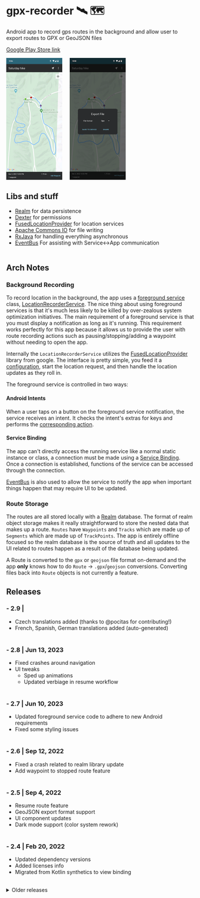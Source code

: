 # gpx-recorder 🛰 🗺

Android app to record gps routes in the background and allow user to export routes to GPX or GeoJSON files

[Google Play Store link](https://play.google.com/store/apps/details?id=com.iboism.gpxrecorder)

<img src="sc-1.png" width=150/> &nbsp;&nbsp;&nbsp; <img src="sc-2.png" width=150/>

## Libs and stuff 

- [Realm](https://www.realm.io) for data persistence
- [Dexter](https://github.com/Karumi/Dexter) for permissions
- [FusedLocationProvider](https://developers.google.com/android/reference/com/google/android/gms/location/FusedLocationProviderClient) for location services
- [Apache Commons IO](https://commons.apache.org/proper/commons-io/) for file writing
- [RxJava](https://github.com/ReactiveX/RxJava) for handling everything asynchronous
- [EventBus](https://github.com/greenrobot/EventBus) For assisting with Service↔️App communication
<br><br>

## Arch Notes
### Background Recording
To record location in the background, the app uses a [foreground service](https://developer.android.com/guide/components/foreground-services) class, [LocationRecorderService](https://github.com/BradPatras/gpx-recorder/blob/7ba14c9e5d526b578ae5ad00b2dbfdf61f5a8f48/app/src/main/java/com/iboism/gpxrecorder/recording/LocationRecorderService.kt#L26).  The nice thing about using foreground services is that it's much less likely to be killed by over-zealous system optimization initiatives. The main requirement of a foreground service is that you must display a notification as long as it's running. This requirement works perfectly for this app because it allows us to provide the user with route recording actions such as pausing/stopping/adding a waypoint without needing to open the app. 

Internally the `LocationRecorderService` utilizes the [FusedLocationProvider](https://developers.google.com/location-context/fused-location-provider) library from google.  The interface is pretty simple, you feed it a [configuration](https://github.com/BradPatras/gpx-recorder/blob/7ba14c9e5d526b578ae5ad00b2dbfdf61f5a8f48/app/src/main/java/com/iboism/gpxrecorder/model/RecordingConfiguration.kt#L18), start the location request, and then handle the location updates as they roll in.

The foreground service is controlled in two ways: 
#### Android Intents
When a user taps on a button on the foreground service notification, the service receives an intent. It checks the intent's extras for keys and performs the [corresponding action](https://github.com/BradPatras/gpx-recorder/blob/7ba14c9e5d526b578ae5ad00b2dbfdf61f5a8f48/app/src/main/java/com/iboism/gpxrecorder/recording/LocationRecorderService.kt#L61).

#### Service Binding
The app can't directly access the running service like a normal static instance or class, a connection must be made using a [Service Binding](https://github.com/BradPatras/gpx-recorder/blob/master/app/src/main/java/com/iboism/gpxrecorder/recording/RecorderServiceConnection.kt).  Once a connection is established, functions of the service can be accessed through the connection.

[EventBus](https://github.com/greenrobot/EventBus) is also used to allow the service to notify the app when important things happen that may require UI to be updated.

### Route Storage
The routes are all stored locally with a [Realm](https://www.realm.io) database. The format of realm object storage makes it really straightforward to store the nested data that makes up a route.  `Routes` have `Waypoints` and `Tracks` which are made up of `Segments` which are made up of `TrackPoints`.  The app is entirely offline focused so the realm database is the source of truth and all updates to the UI related to routes happen as a result of the database being updated.

A Route is converted to the `gpx` or `geojson` file format on-demand and the app **only** knows how to do `Route` -> `.gpx`/`geojson` conversions.  Converting files back into `Route` objects is not currently a feature.

## Releases
### - 2.9 | 
- Czech translations added (thanks to @pocitas for contributing!)
- French, Spanish, German translations added (auto-generated)
<br><br>
### - 2.8 | Jun 13, 2023
- Fixed crashes around navigation
- UI tweaks
  - Sped up animations
  - Updated verbiage in resume workflow
<br><br>
### - 2.7 | Jun 10, 2023
- Updated foreground service code to adhere to new Android requirements
- Fixed some styling issues
<br><br>
### - 2.6 | Sep 12, 2022
- Fixed a crash related to realm library update
- Add waypoint to stopped route feature
<br><br>
### - 2.5 | Sep 4, 2022
- Resume route feature
- GeoJSON export format support
- UI component updates
- Dark mode support (color system rework)
<br><br>
### - 2.4 | Feb 20, 2022
- Updated dependency versions
- Added licenses info
- Migrated from Kotlin synthetics to view binding
<br><br>

<details>
<summary>Older releases</summary>
  
### - 2.3 | Aug 13, 2021
- Fixed time zone issue - timestamps are always in UTC now
- Reduced waypoint location max wait time to 5 seconds
<br><br>
### - 2.2 | Oct 10, 2020
- Updated target to Android 11
- Added "Save to device" option when exporting route.
- Updated background location permission request flow for Android 10 and 11
<br><br>
### - 2.1 | Dec 22, 2019
- Moved recording controls to a list cell
- Added recorder page to allow viewing route while recording
<br><br>
### - 2.0 | July 5, 2019
- Removed route previews from list
- Removed Glide library from project
- Added warnings for route deletion
- Added map type toggle
- Implemented bottom app bar and bottom menu sheet
- Added currently recording route controls to main app screen
<br><br>
### - 1.8 | March 19, 2019
- Switched all route preview loading and caching to Glide using DataFetcher and ModelLoader subclasses
- Added link to legal
<br><br>
### - 1.7 | February 23, 2019
- Swapped interval selector to Number Pickers
- Persist last selected interval as default
- Fixed memory leaks
<br><br>
### - 1.6 | November 3, 2018
- Added App Shortcut for starting a new recording
- Use localized date and time formats
- Added export button to details page
- Added warning to rooted users that the app may not function properly
<br><br>
### - 1.5 | October 21, 2018
- Reduced app size by 65%
- Fixed more issues with Android 9
<br><br>
### - 1.4 | October 16, 2018
- Revert app bundle and apk size changes due to build crashes
- Fix Android 9 issues
<br><br>
### - 1.4 | October 15, 2018
- Updates for Android Pie
- Fix for rooted devices
<br><br>
### - 1.3 | October 14, 2018
- Fix for crash on detail page on specific devices
- Reduced app install size by about 65%
<br><br>
### - 1.2 | September 8, 2018
- Fixed an issue where the app was taking a large amount of disk space
- Misc. improvements and optimizations
<br><br>
### - 1.1 | August 16, 2018
- Rewrote the route list to be more reliable. 
- Added additional error handling for devices that cannot initialize the local database.
- Fixed crashes
<br><br>
### - 1.0 | July 5, 2018
- Initial release!
</details>
